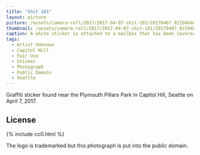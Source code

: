 ```yaml
---
title: "Shit 101"
layout: picture
picture: /assets/camera-roll/2017/2017-04-07-shit-101/20170407_021948463_iOS.jpg
thumbnail: /assets/camera-roll/2017/2017-04-07-shit-101/20170407_021948463_iOS-thumbnail.jpg
caption: A white sticker is attached to a mailbox that has been covered in paint. The sticker says Shit 101 and has an illustration of toilet paper and a high-heel shoe.
tags:
  - Artist Unknown
  - Capitol Hill
  - Fair Use
  - Sticker
  - Photograph
  - Public Domain
  - Seattle
---
```


Graffiti sticker found near the Plymouth Pillars Park in Capitol Hill, Seattle on April 7, 2017.

## License

{% include cc0.html %}

The logo is trademarked but this photograph is put into the public domain.